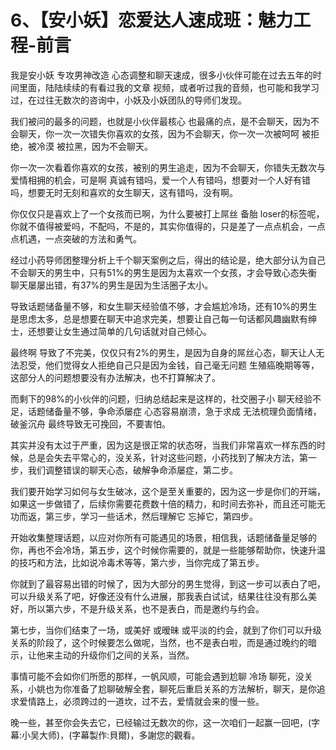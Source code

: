 # 6、【安小妖】恋爱达人速成班：魅力工程-前言

我是安小妖 专攻男神改造 心态调整和聊天速成，很多小伙伴可能在过去五年的时间里面，陆陆续续的有看过我的文章 视频，或者听过我的音频，也可能和我学习过，在过往无数次的咨询中，小妖及小妖团队的导师们发现。

我们被问的最多的问题，也就是小伙伴最核心 也最痛的点，是不会聊天，因为不会聊天，你一次一次错失你喜欢的女孩，因为不会聊天，你一次一次被呵呵 被拒绝，被冷漠 被拉黑，因为不会聊天。

你一次一次看着你喜欢的女孩，被别的男生追走，因为不会聊天，你错失无数次与爱情相拥的机会，可是啊 真诚有错吗，爱一个人有错吗，想要对一个人好有错吗，想要无时无刻和喜欢的女生聊天，这有错吗，没有啊。

你仅仅只是喜欢上了一个女孩而已啊，为什么要被打上屌丝 备胎 loser的标签呢，你就不值得被爱吗，不配吗，不是的，其实你值得的，只是差了一点点机会，一点点机遇，一点突破的方法和勇气。

经过小药导师团整理分析上千个聊天案例之后，得出的结论是，绝大部分认为自己不会聊天的男生中，只有51%的男生是因为太喜欢一个女孩，才会导致心态失衡 聊天屡屡出错，有37%的男生是因为生活圈子太小。

导致话题储备量不够，和女生聊天经验值不够，才会尴尬冷场，还有10%的男生是思虑太多，总是想要在聊天中追求完美，想要让自己每一句话都风趣幽默有绅士，还想要让女生通过简单的几句话就对自己倾心。

最终啊 导致了不完美，仅仅只有2%的男生，是因为自身的屌丝心态，聊天让人无法忍受，他们觉得女人拒绝自己只是因为金钱，自己毫无问题 生殖癌晚期等等，这部分人的问题想要没有办法解决，也不打算解决了。

而剩下的98%的小伙伴的问题，归纳总结起来是这样的，社交圈子小 聊天经验不足，话题储备量不够，争命添屡症 心态容易崩溃，急于求成 无法梳理负面情绪，破釜沉舟 最终导致无可挽回，不要害怕。

其实并没有太过于严重，因为这是很正常的状态呀，当我们非常喜欢一样东西的时候，总是会失去平常心的，没关系，针对这些问题，小药找到了解决方法，第一步，我们调整错误的聊天心态，破解争命添屡症，第二步。

我们要开始学习如何与女生破冰，这个是至关重要的，因为这一步是你们的开端，如果这一步做错了，后续你需要花费数十倍的精力，和时间去弥补，而且还可能无功而返，第三步，学习一些话术，然后理解它 忘掉它，第四步。

开始收集整理话题，以应对你所有可能遇见的场景，相信我，话题储备量足够的你，再也不会冷场，第五步，这个时候你需要的，就是一些能够帮助你，快速升温的技巧和方法，比如说冷毒术等等，第六步，当你完成了第五步。

你就到了最容易出错的时候了，因为大部分的男生觉得，到这一步可以表白了吧，可以升级关系了吧，好像还没有什么进展，那我表白试试，结果往往没有那么美好，所以第六步，不是升级关系，也不是表白，而是邀约与约会。

第七步，当你们结束了一场，或美好 或暧昧 或平淡的约会，就到了你们可以升级关系的阶段了，这个时候要怎么做呢，当然，也不是表白啦，而是通过晚约的暗示，让他来主动的升级你们之间的关系，当然。

事情可能不会如你们所愿的那样，一帆风顺，可能会遇到尬聊 冷场 聊死，没关系，小姚也为你准备了尬聊破解全套，聊死后重启关系的方法解析，聊天，是你追求爱情路上，必须跨过的一道坎，过不去，爱情就会来的慢一些。

晚一些，甚至你会失去它，已经输过无数次的你，这一次咱们一起赢一回吧，(字幕:小吴大师)，(字幕製作:貝爾)，多謝您的觀看。

